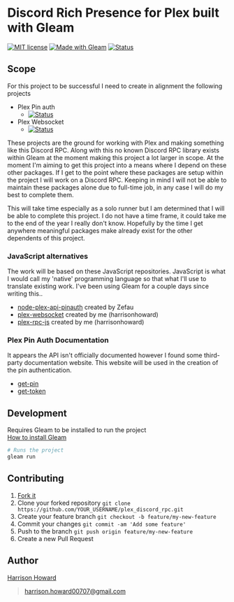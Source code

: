 # Discord Rich Presence for Plex built with Gleam

[![MIT license](https://img.shields.io/badge/License-MIT-blue.svg)](https://lbesson.mit-license.org/)
[![Made with Gleam](https://img.shields.io/badge/Made%20with-Gleam-ffaff3.svg)](https://shields.io/)
[![Status](https://img.shields.io/badge/Status-Completed-green.svg)](https://shields.io/)

## Scope

For this project to be successful I need to create in alignment the following projects

-   Plex Pin auth
    -   [![Status](https://img.shields.io/badge/Status-Work%20in%20progress-yellow.svg)](https://shields.io/)
-   Plex Websocket
    -   [![Status](https://img.shields.io/badge/Status-Not%20started-red.svg)](https://shields.io/)

These projects are the ground for working with Plex and making something like this Discord RPC. Along with this no known Discord RPC library exists within Gleam at the moment making this project a lot larger in scope. At the moment I'm aiming to get this project into a means where I depend on these other packages. If I get to the point where these packages are setup within the project I will work on a Discord RPC. Keeping in mind I will not be able to maintain these packages alone due to full-time job, in any case I will do my best to complete them.

This will take time especially as a solo runner but I am determined that I will be able to complete this project. I do not have a time frame, it could take me to the end of the year I really don't know. Hopefully by the time I get anywhere meaningful packages make already exist for the other dependents of this project.

### JavaScript alternatives

The work will be based on these JavaScript repositories. JavaScript is what I would call my 'native' programming language so that what I'll use to translate existing work. I've been using Gleam for a couple days since writing this..

-   [node-plex-api-pinauth](https://github.com/Zefau/node-plex-api-pinauth) created by Zefau
-   [plex-websocket](https://github.com/harrisonhoward/plex-websocket) created by me (harrisonhoward)
-   [plex-rpc-js](https://github.com/harrisonhoward/plex-rpc-js) created by me (harrisonhoward)

### Plex Pin Auth Documentation

It appears the API isn't officially documented however I found some third-party documentation website. This website will be used in the creation of the pin authentication.

-   [get-pin](https://plexapi.dev/docs/plex/get-pin)
-   [get-token](https://plexapi.dev/docs/plex/get-token)

## Development

Requires Gleam to be installed to run the project\
[How to install Gleam](https://gleam.run/getting-started/installing/)

```sh
# Runs the project
gleam run
```

## Contributing

1. [Fork it](https://github.com/harrisonhoward/plex_discord_rpc/fork)
2. Clone your forked repository `git clone https://github.com/YOUR_USERNAME/plex_discord_rpc.git`
3. Create your feature branch `git checkout -b feature/my-new-feature`
4. Commit your changes `git commit -am 'Add some feature'`
5. Push to the branch `git push origin feature/my-new-feature`
6. Create a new Pull Request

## Author

[Harrison Howard](https://github.com/harrisonhoward)

> harrison.howard00707@gmail.com
